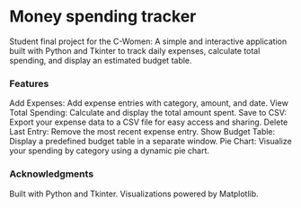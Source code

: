 # Money spending tracker
Student final project for the C-Women: A simple and interactive application built with Python and Tkinter to track daily expenses, calculate total spending, and display an estimated budget table.

### Features
Add Expenses: Add expense entries with category, amount, and date.
View Total Spending: Calculate and display the total amount spent.
Save to CSV: Export your expense data to a CSV file for easy access and sharing.
Delete Last Entry: Remove the most recent expense entry.
Show Budget Table: Display a predefined budget table in a separate window.
Pie Chart: Visualize your spending by category using a dynamic pie chart.

### Acknowledgments
Built with Python and Tkinter.
Visualizations powered by Matplotlib.

